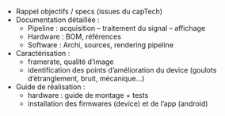 * Rappel objectifs / specs (issues du capTech)* Documentation détaillée : 	- Pipeline : acquisition – traitement du signal – affichage 	- Hardware : BOM, références 	- Software : Archi, sources, rendering pipeline* Caractérisation :	- framerate, qualité d’image	- identification des points d’amélioration du device (goulots d’étranglement, bruit, mécanique…)* Guide de réalisation : 	- hardware : guide de montage + tests	- installation des firmwares (device) et de l’app (android)